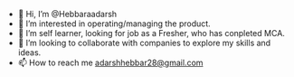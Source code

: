 - 👋 Hi, I’m @Hebbaraadarsh
- 👀 I’m interested in operating/managing the product.
- 🌱 I’m self learner, looking for job as a Fresher, who has conpleted MCA.
- 💞️ I’m looking to collaborate with companies to explore my skills and ideas.
- 📫 How to reach me adarshhebbar28@gmail.com 

<!---
Hebbaraadarsh/Hebbaraadarsh is a ✨ special ✨ repository because its `README.md` (this file) appears on your GitHub profile.
You can click the Preview link to take a look at your changes.
--->
